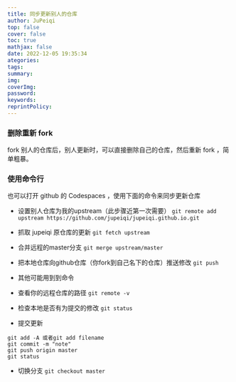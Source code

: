 ```yaml
---
title: 同步更新别人的仓库
author: JuPeiqi
top: false
cover: false
toc: true
mathjax: false
date: 2022-12-05 19:35:34
ategories:
tags:
summary:
img:
coverImg:
password:
keywords:
reprintPolicy:
---
```


### 删除重新 fork
fork 别人的仓库后，别人更新时，可以直接删除自己的仓库，然后重新 fork ，简单粗暴。

### 使用命令行
也可以打开 github 的 Codespaces ，使用下面的命令来同步更新仓库

- 设置别人仓库为我的upstream（此步骤近第一次需要）
```git remote add upstream https://github.com/jupeiqi/jupeiqi.github.io.git```

- 抓取 jupeiqi 原仓库的更新
```git fetch upstream```

- 合并远程的master分支
```git merge upstream/master```

- 把本地仓库向github仓库（你fork到自己名下的仓库）推送修改
```git push```


- 其他可能用到到命令

- 查看你的远程仓库的路径
```git remote -v```

- 检查本地是否有为提交的修改
```git status```

- 提交更新
```
git add -A 或者git add filename
git commit -m "note"
git push origin master
git status
```

- 切换分支
```git checkout master```